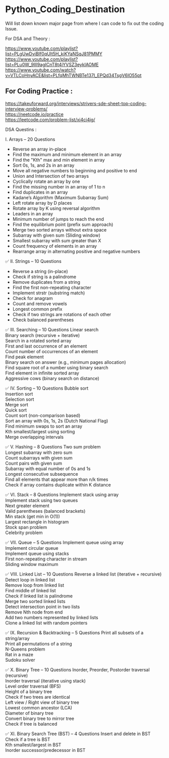 # Python_Coding_Destination
Will list down known major page from where I can code to fix out the coding Issue.

For DSA and Theory :

https://www.youtube.com/playlist?list=PLgUwDviBIf0qUlt5H_kiKYaNSqJ81PMMY <br>
https://www.youtube.com/playlist?list=PLu0W_9lII9agICnT8t4iYVSZ3eykIAOME <br>
https://www.youtube.com/watch?v=VTLCoHnyACE&list=PLfqMhTWNBTe137I_EPQd34TsgV6IO55pt <br>

## For Coding Practice :

https://takeuforward.org/interviews/strivers-sde-sheet-top-coding-interview-problems/ <br>
https://neetcode.io/practice <br>
https://leetcode.com/problem-list/xi4ci4ig/ <br>

DSA Questins :

I. Arrays – 20 Questions
- Reverse an array in-place<br>
- Find the maximum and minimum element in an array<br>
- Find the "Kth" max and min element in array<br>
- Sort 0s, 1s, and 2s in an array<br>
- Move all negative numbers to beginning and positive to end<br>
- Union and Intersection of two arrays<br>
- Cyclically rotate an array by one<br>
- Find the missing number in an array of 1 to n<br>
- Find duplicates in an array<br>
- Kadane’s Algorithm (Maximum Subarray Sum)<br>
- Left rotate array by D places<br>
- Rotate array by K using reversal algorithm<br>
- Leaders in an array<br>
- Minimum number of jumps to reach the end<br>
- Find the equilibrium point (prefix sum approach)<br>
- Merge two sorted arrays without extra space<br>
- Subarray with given sum (Sliding window)<br>
- Smallest subarray with sum greater than X<br>
- Count frequency of elements in an array<br>
- Rearrange array in alternating positive and negative numbers<br>

✅ II. Strings – 10 Questions
- Reverse a string (in-place)<br>
- Check if string is a palindrome<br>
- Remove duplicates from a string<br>
- Find the first non-repeating character<br>
- Implement strstr (substring match)<br>
- Check for anagram<br>
- Count and remove vowels<br>
- Longest common prefix<br>
- Check if two strings are rotations of each other<br>
- Check balanced parentheses<br>

✅ III. Searching – 10 Questions
Linear search<br>
Binary search (recursive + iterative)<br>
Search in a rotated sorted array<br>
First and last occurrence of an element<br>
Count number of occurrences of an element<br>
Find peak element<br>
Binary search on answer (e.g., minimum pages allocation)<br>
Find square root of a number using binary search<br>
Find element in infinite sorted array<br>
Aggressive cows (binary search on distance)<br>

✅ IV. Sorting – 10 Questions
Bubble sort<br>
Insertion sort<br>
Selection sort<br>
Merge sort<br>
Quick sort<br>
Count sort (non-comparison based)<br>
Sort an array with 0s, 1s, 2s (Dutch National Flag)<br>
Find minimum swaps to sort an array<br>
Kth smallest/largest using sorting<br>
Merge overlapping intervals<br>

✅ V. Hashing – 8 Questions
Two sum problem<br>
Longest subarray with zero sum<br>
Count subarrays with given sum<br>
Count pairs with given sum<br>
Subarray with equal number of 0s and 1s<br>
Longest consecutive subsequence<br>
Find all elements that appear more than n/k times<br>
Check if array contains duplicate within K distance<br>

✅ VI. Stack – 8 Questions
Implement stack using array<br>
Implement stack using two queues<br>
Next greater element<br>
Valid parentheses (balanced brackets)<br>
Min stack (get min in O(1))<br>
Largest rectangle in histogram<br>
Stock span problem<br>
Celebrity problem<br>

✅ VII. Queue – 5 Questions
Implement queue using array<br>
Implement circular queue<br>
Implement queue using stacks<br>
First non-repeating character in stream<br>
Sliding window maximum<br>

✅ VIII. Linked List – 10 Questions
Reverse a linked list (iterative + recursive)<br>
Detect loop in linked list<br>
Remove loop from linked list<br>
Find middle of linked list<br>
Check if linked list is palindrome<br>
Merge two sorted linked lists<br>
Detect intersection point in two lists<br>
Remove Nth node from end<br>
Add two numbers represented by linked lists<br>
Clone a linked list with random pointers<br>

✅ IX. Recursion & Backtracking – 5 Questions
Print all subsets of a string/array<br>
Print all permutations of a string<br>
N-Queens problem<br>
Rat in a maze<br>
Sudoku solver<br>

✅ X. Binary Tree – 10 Questions
Inorder, Preorder, Postorder traversal (recursive)<br>
Inorder traversal (iterative using stack)<br>
Level order traversal (BFS)<br>
Height of a binary tree<br>
Check if two trees are identical<br>
Left view / Right view of binary tree<br>
Lowest common ancestor (LCA)<br>
Diameter of binary tree<br>
Convert binary tree to mirror tree<br>
Check if tree is balanced<br>

✅ XI. Binary Search Tree (BST) – 4 Questions
Insert and delete in BST<br>
Check if a tree is BST<br>
Kth smallest/largest in BST<br>
Inorder successor/predecessor in BST<br>
